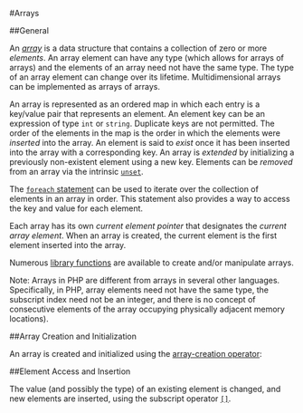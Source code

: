 #Arrays

##General

An [*array*](http://php.net/manual/language.types.array.php) is a data structure that contains a collection of zero or
more *elements*. An array element can have any type (which allows for arrays of arrays)
and the elements of an array need not have the same type. The type of an array element can change over its lifetime.
Multidimensional arrays can be implemented as arrays of arrays.

An array is represented as an ordered map in which each entry is a key/value pair
that represents an element. An element key can be an expression of type
`int` or `string`. Duplicate keys are not permitted. The order of the
elements in the map is the order in which the elements were *inserted*
into the array. An element is said to *exist* once it has been inserted
into the array with a corresponding key. An array is *extended* by
initializing a previously non-existent element using a new key. Elements
can be *removed* from an array via the intrinsic [`unset`](10-expressions.md#unset).

The [`foreach` statement](11-statements.md#the-foreach-statement) can be used to iterate over the
collection of elements in an array in order. This statement also provides a way to access the key and value
for each element.

Each array has its own *current element pointer* that designates the
*current array element*. When an array is created, the current element
is the first element inserted into the array.

Numerous [library functions](http://php.net/manual/en/ref.array.php) are available to create and/or manipulate
arrays.

Note: Arrays in PHP are different from arrays in several other languages.
Specifically, in PHP, array elements need not have the same type, the subscript index need not be an integer,
and there is no concept of consecutive elements of the array occupying physically adjacent memory locations).

##Array Creation and Initialization

An array is created and initialized using the
[array-creation operator](10-expressions.md#array-creation-operator):

##Element Access and Insertion

The value (and possibly the type) of an existing element is changed, and
new elements are inserted, using the subscript operator [`[]`](10-expressions.md#subscript-operator).


